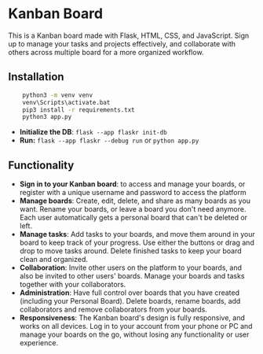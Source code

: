 # Kanban Board

This is a Kanban board made with Flask, HTML, CSS, and JavaScript. Sign up to manage your tasks and projects effectively, and collaborate with others across multiple board for a more organized workflow.

## Installation
```bash
    python3 -m venv venv
    venv\Scripts\activate.bat
    pip3 install -r requirements.txt
    python3 app.py
```
    
- **Initialize the DB**: `flask --app flaskr init-db`
- **Run:** `flask --app flaskr --debug run` or `python app.py`
  
## Functionality
- **Sign in to your Kanban board**: to access and manage your boards, or register with a unique username and password to access the platform
- **Manage boards**: Create, edit, delete, and share as many boards as you want. Rename your boards, or leave a board you don't need anymore. Each user automatically gets a personal board that can't be deleted or left.
- **Manage tasks**: Add tasks to your boards, and move them around in your board to keep track of your progress. Use either the buttons or drag and drop to move tasks around. Delete finished tasks to keep your board clean and organized.
- **Collaboration**: Invite other users on the platform to your boards, and also be invited to other users' boards. Manage your boards and tasks together with your collaborators. 
- **Administration**: Have full control over boards that you have created (including your Personal Board). Delete boards, rename boards, add collaborators and remove collaborators from your boards.
- **Responsiveness**: The Kanban board's design is fully responsive, and works on all devices. Log in to your account from your phone or PC and manage your boards on the go, without losing any functionality or user experience. 
